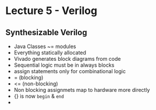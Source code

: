 # Lecture 5 - Verilog

## Synthesizable Verilog
* Java Classes ~= modules
* Everything statically allocated
* Vivado generates block diagrams from code
* Sequential logic must be in always blocks
* assign statements only for combinational logic
* = (blocking)
* <= (non-blocking)
* Non blocking assignmets map to hardware more directly
* {} is now `begin` & `end`
* 